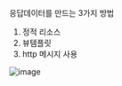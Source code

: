 응답데이터를 만드는 3가지 방법

1. 정적 리소스
2. 뷰템플릿
3. http 메시지 사용

![image](https://user-images.githubusercontent.com/108928206/183785578-ff707a9d-45d1-4dd3-999c-32e81715e90f.png)
